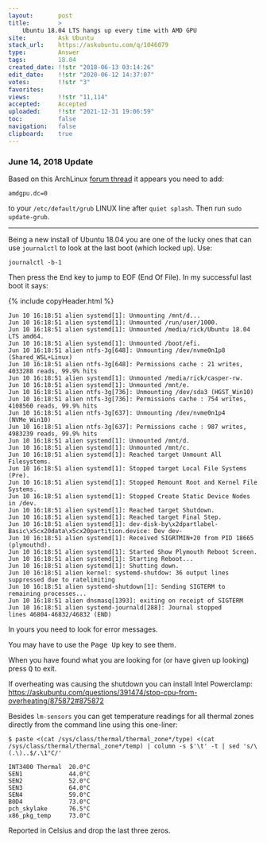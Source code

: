 ```yaml
---
layout:       post
title:        >
    Ubuntu 18.04 LTS hangs up every time with AMD GPU
site:         Ask Ubuntu
stack_url:    https://askubuntu.com/q/1046079
type:         Answer
tags:         18.04
created_date: !!str "2018-06-13 03:14:26"
edit_date:    !!str "2020-06-12 14:37:07"
votes:        !!str "3"
favorites:    
views:        !!str "11,114"
accepted:     Accepted
uploaded:     !!str "2021-12-31 19:06:59"
toc:          false
navigation:   false
clipboard:    true
---
```


### June 14, 2018 Update

Based on this ArchLinux [forum thread][1] it appears you need to add:

``` 
amdgpu.dc=0

```

to your `/etc/default/grub` LINUX line after `quiet splash`. Then run `sudo update-grub`.


----------


Being a new install of Ubuntu 18.04 you are one of the lucky ones that can use `journalctl` to look at the last boot (which locked up). Use:

``` 
journalctl -b-1

```

Then press the <kbd>End</kbd> key to jump to EOF (End Of File). In my successful last boot it says:

{% include copyHeader.html %}
``` 
Jun 10 16:18:51 alien systemd[1]: Unmounting /mnt/d...
Jun 10 16:18:51 alien systemd[1]: Unmounted /run/user/1000.
Jun 10 16:18:51 alien systemd[1]: Unmounted /media/rick/Ubuntu 18.04 LTS amd64.
Jun 10 16:18:51 alien systemd[1]: Unmounted /boot/efi.
Jun 10 16:18:51 alien ntfs-3g[648]: Unmounting /dev/nvme0n1p8 (Shared_WSL+Linux)
Jun 10 16:18:51 alien ntfs-3g[648]: Permissions cache : 21 writes, 4033288 reads, 99.9% hits
Jun 10 16:18:51 alien systemd[1]: Unmounted /media/rick/casper-rw.
Jun 10 16:18:51 alien systemd[1]: Unmounted /mnt/e.
Jun 10 16:18:51 alien ntfs-3g[736]: Unmounting /dev/sda3 (HGST_Win10)
Jun 10 16:18:51 alien ntfs-3g[736]: Permissions cache : 754 writes, 4108560 reads, 99.9% hits
Jun 10 16:18:51 alien ntfs-3g[637]: Unmounting /dev/nvme0n1p4 (NVMe_Win10)
Jun 10 16:18:51 alien ntfs-3g[637]: Permissions cache : 987 writes, 4983239 reads, 99.9% hits
Jun 10 16:18:51 alien systemd[1]: Unmounted /mnt/d.
Jun 10 16:18:51 alien systemd[1]: Unmounted /mnt/c.
Jun 10 16:18:51 alien systemd[1]: Reached target Unmount All Filesystems.
Jun 10 16:18:51 alien systemd[1]: Stopped target Local File Systems (Pre).
Jun 10 16:18:51 alien systemd[1]: Stopped Remount Root and Kernel File Systems.
Jun 10 16:18:51 alien systemd[1]: Stopped Create Static Device Nodes in /dev.
Jun 10 16:18:51 alien systemd[1]: Reached target Shutdown.
Jun 10 16:18:51 alien systemd[1]: Reached target Final Step.
Jun 10 16:18:51 alien systemd[1]: dev-disk-by\x2dpartlabel-Basic\x5cx20data\x5cx20partition.device: Dev dev-
Jun 10 16:18:51 alien systemd[1]: Received SIGRTMIN+20 from PID 18665 (plymouthd).
Jun 10 16:18:51 alien systemd[1]: Started Show Plymouth Reboot Screen.
Jun 10 16:18:51 alien systemd[1]: Starting Reboot...
Jun 10 16:18:51 alien systemd[1]: Shutting down.
Jun 10 16:18:51 alien kernel: systemd-shutdow: 36 output lines suppressed due to ratelimiting
Jun 10 16:18:51 alien systemd-shutdown[1]: Sending SIGTERM to remaining processes...
Jun 10 16:18:51 alien dnsmasq[1393]: exiting on receipt of SIGTERM
Jun 10 16:18:51 alien systemd-journald[288]: Journal stopped
lines 46804-46832/46832 (END)

```

In yours you need to look for error messages.

You may have to use the <kbd>Page Up</kbd> key to see them.

When you have found what you are looking for (or have given up looking) press <kbd>Q</kbd> to exit.

If overheating was causing the shutdown you can install Intel Powerclamp: https://askubuntu.com/questions/391474/stop-cpu-from-overheating/875872#875872

Besides `lm-sensors` you can get temperature readings for all thermal zones directly from the command line using this one-liner:

``` 
$ paste <(cat /sys/class/thermal/thermal_zone*/type) <(cat /sys/class/thermal/thermal_zone*/temp) | column -s $'\t' -t | sed 's/\(.\)..$/.\1°C/'

```

``` 
INT3400 Thermal  20.0°C
SEN1             44.0°C
SEN2             52.0°C
SEN3             64.0°C
SEN4             59.0°C
B0D4             73.0°C
pch_skylake      76.5°C
x86_pkg_temp     73.0°C

```

Reported in Celsius and drop the last three zeros. 


  [1]: https://bbs.archlinux.org/viewtopic.php?id=234578
